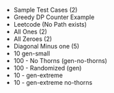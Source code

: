 * Sample Test Cases (2)
* Greedy DP Counter Example
* Leetcode (No Path exists)
* All Ones (2)
* All Zeroes (2)
* Diagonal Minus one (5)
* 10 gen-small
* 100 - No Thorns (gen-no-thorns)
* 100 - Randomized (gen)
* 10 - gen-extreme
* 10 - gen-extreme no-thorns
